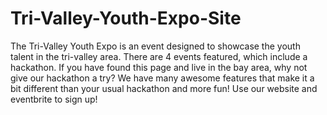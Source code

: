 # Tri-Valley-Youth-Expo-Site

The Tri-Valley Youth Expo is an event designed to showcase the youth talent in the tri-valley area. There are 4 events featured, which include a hackathon. If you have found this page and live in the bay area, why not give our hackathon a try? We have many awesome features that make it a bit different than your usual hackathon and more fun! Use our website and eventbrite to sign up!
